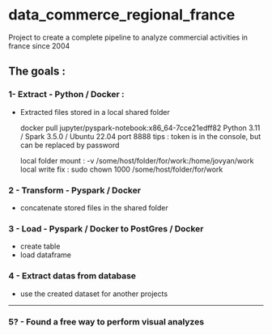 # data_commerce_regional_france
Project to create a complete pipeline to analyze commercial activities in france since 2004

## The goals :
### 1- Extract - Python / Docker :
  - Extracted files stored in a local shared folder

    docker pull jupyter/pyspark-notebook:x86_64-7cce21edff82
    Python 3.11 / Spark 3.5.0 / Ubuntu 22.04
    port 8888
    tips : token is in the console, but can be replaced by password

    local folder mount : -v /some/host/folder/for/work:/home/jovyan/work
    local write fix : sudo chown 1000 /some/host/folder/for/work
    
### 2 - Transform - Pyspark / Docker
  - concatenate stored files in the shared folder

### 3 - Load - Pyspark / Docker to PostGres / Docker
  - create table
  - load dataframe

### 4 - Extract datas from database
  - use the created dataset for another projects

-----

### 5? - Found a free way to perform visual analyzes
